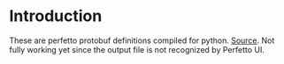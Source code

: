 # Introduction
These are perfetto protobuf definitions compiled for python. [Source](https://cs.android.com/android/platform/superproject/+/master:external/perfetto/protos/perfetto/). Not fully working yet since the output file is not recognized by Perfetto UI.
